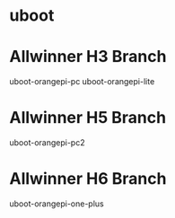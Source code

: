 # uboot

# Allwinner H3 Branch
uboot-orangepi-pc
uboot-orangepi-lite

# Allwinner H5 Branch
uboot-orangepi-pc2

# Allwinner H6 Branch
uboot-orangepi-one-plus
